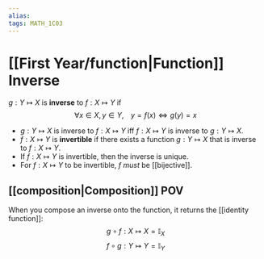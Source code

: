 ```yaml
---
alias:
tags: MATH_1C03
---
```

# [[First Year/function|Function]] Inverse
$g:Y \mapsto X$ is **inverse** to $f:X \mapsto Y$ if 
$$\forall{x}\in{X},y\in{Y},\;\;\;\;y=f(x)\Leftrightarrow g(y) = x$$
- $g:Y \mapsto X$ is inverse to $f:X \mapsto Y$ iff $f:X \mapsto Y$ is inverse to $g:Y \mapsto X$.
- $f:X \mapsto Y$ is **invertible** if there exists a function $g:Y \mapsto X$ that is inverse to $f:X \mapsto Y$.
- If $f:X \mapsto Y$ is invertible, then the inverse is unique.
- For $f:X \mapsto Y$ to be invertible, $f$ *must* be [[bijective]].

## [[composition|Composition]] POV
When you compose an inverse onto the function, it returns the [[identity function]]: 	
$$g \circ f : X \mapsto X = \mathbb{I}_X$$
$$f \circ g : Y \mapsto Y = \mathbb{I}_Y$$
